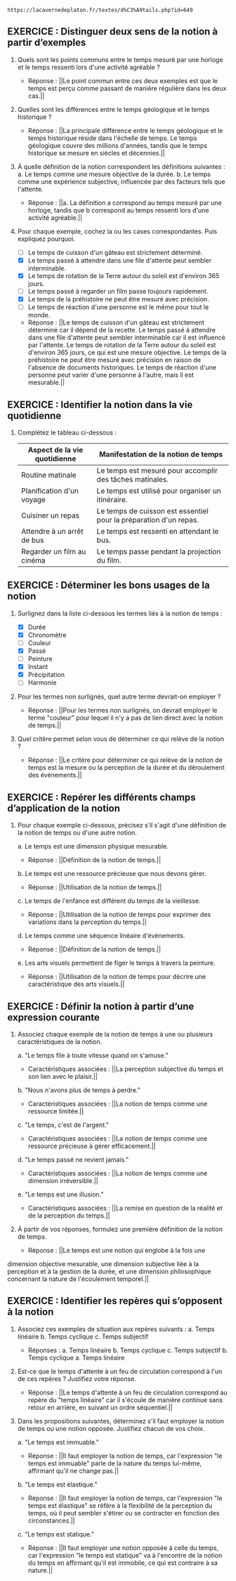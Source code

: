 ```
https://lacavernedeplaton.fr/textes/d%C3%A9tails.php?id=649
```

## EXERCICE : Distinguer deux sens de la notion à partir d’exemples

1. Quels sont les points communs entre le temps mesuré par une horloge et le temps ressenti lors d'une activité agréable ? 
   - Réponse : ||Le point commun entre ces deux exemples est que le temps est perçu comme passant de manière régulière dans les deux cas.||

2. Quelles sont les différences entre le temps géologique et le temps historique ?
   - Réponse : ||La principale différence entre le temps géologique et le temps historique réside dans l'échelle de temps. Le temps géologique couvre des millions d'années, tandis que le temps historique se mesure en siècles et décennies.||

3. À quelle définition de la notion correspondent les définitions suivantes :
   a. Le temps comme une mesure objective de la durée.
   b. Le temps comme une expérience subjective, influencée par des facteurs tels que l'attente.
   - Réponse : ||a. La définition a correspond au temps mesuré par une horloge, tandis que b correspond au temps ressenti lors d'une activité agréable.||

4. Pour chaque exemple, cochez la ou les cases correspondantes. Puis expliquez pourquoi.
   - [ ] Le temps de cuisson d'un gâteau est strictement déterminé.
   - [x] Le temps passé à attendre dans une file d'attente peut sembler interminable.
   - [x] Le temps de rotation de la Terre autour du soleil est d'environ 365 jours.
   - [ ] Le temps passé à regarder un film passe toujours rapidement.
   - [x] Le temps de la préhistoire ne peut être mesuré avec précision.
   - [ ] Le temps de réaction d'une personne est le même pour tout le monde.

   - Réponse : ||Le temps de cuisson d'un gâteau est strictement déterminé car il dépend de la recette. Le temps passé à attendre dans une file d'attente peut sembler interminable car il est influencé par l'attente. Le temps de rotation de la Terre autour du soleil est d'environ 365 jours, ce qui est une mesure objective. Le temps de la préhistoire ne peut être mesuré avec précision en raison de l'absence de documents historiques. Le temps de réaction d'une personne peut varier d'une personne à l'autre, mais il est mesurable.||

## EXERCICE : Identifier la notion dans la vie quotidienne

1. Complétez le tableau ci-dessous :

   | Aspect de la vie quotidienne    | Manifestation de la notion de temps |
   |---------------------------------|-------------------------------------|
   | Routine matinale               | Le temps est mesuré pour accomplir des tâches matinales. |
   | Planification d'un voyage      | Le temps est utilisé pour organiser un itinéraire. |
   | Cuisiner un repas              | Le temps de cuisson est essentiel pour la préparation d'un repas. |
   | Attendre à un arrêt de bus     | Le temps est ressenti en attendant le bus. |
   | Regarder un film au cinéma     | Le temps passe pendant la projection du film. |

## EXERCICE : Déterminer les bons usages de la notion

1. Surlignez dans la liste ci-dessous les termes liés à la notion de temps :
   - [x] Durée
   - [x] Chronomètre
   - [ ] Couleur
   - [x] Passé
   - [ ] Peinture
   - [x] Instant
   - [x] Précipitation
   - [ ] Harmonie

2. Pour les termes non surlignés, quel autre terme devrait-on employer ?
   - Réponse : ||Pour les termes non surlignés, on devrait employer le terme "couleur" pour lequel il n'y a pas de lien direct avec la notion de temps.||

3. Quel critère permet selon vous de déterminer ce qui relève de la notion ?
   - Réponse : ||Le critère pour déterminer ce qui relève de la notion de temps est la mesure ou la perception de la durée et du déroulement des événements.||

## EXERCICE : Repérer les différents champs d’application de la notion

1. Pour chaque exemple ci-dessous, précisez s’il s'agit d'une définition de la notion de temps ou d'une autre notion.

   a. Le temps est une dimension physique mesurable.
   - Réponse : ||Définition de la notion de temps.||

   b. Le temps est une ressource précieuse que nous devons gérer.
   - Réponse : ||Utilisation de la notion de temps.||

   c. Le temps de l'enfance est différent du temps de la vieillesse.
   - Réponse : ||Utilisation de la notion de temps pour exprimer des variations dans la perception du temps.||

   d. Le temps comme une séquence linéaire d'événements.
   - Réponse : ||Définition de la notion de temps.||

   e. Les arts visuels permettent de figer le temps à travers la peinture.
   - Réponse : ||Utilisation de la notion de temps pour décrire une caractéristique des arts visuels.||

## EXERCICE : Définir la notion à partir d’une expression courante

1. Associez chaque exemple de la notion de temps à une ou plusieurs caractéristiques de la notion.

   a. "Le temps file à toute vitesse quand on s'amuse."
   - Caractéristiques associées : ||La perception subjective du temps et son lien avec le plaisir.||

   b. "Nous n'avons plus de temps à perdre."
   - Caractéristiques associées : ||La notion de temps comme une ressource limitée.||

   c. "Le temps, c'est de l'argent."
   - Caractéristiques associées : ||La notion de temps comme une ressource précieuse à gérer efficacement.||

   d. "Le temps passé ne revient jamais."
   - Caractéristiques associées : ||La notion de temps comme une dimension irréversible.||

   e. "Le temps est une illusion."
   - Caractéristiques associées : ||La remise en question de la réalité et de la perception du temps.||

2. À partir de vos réponses, formulez une première définition de la notion de temps.
   - Réponse : ||Le temps est une notion qui englobe à la fois une

 dimension objective mesurable, une dimension subjective liée à la perception et à la gestion de la durée, et une dimension philosophique concernant la nature de l'écoulement temporel.||

## EXERCICE : Identifier les repères qui s’opposent à la notion

1. Associez ces exemples de situation aux repères suivants :
   a. Temps linéaire
   b. Temps cyclique
   c. Temps subjectif

   - Réponses :
     a. Temps linéaire
     b. Temps cyclique
     c. Temps subjectif
     b. Temps cyclique
     a. Temps linéaire

2. Est-ce que le temps d'attente à un feu de circulation correspond à l'un de ces repères ? Justifiez votre réponse.
   - Réponse : ||Le temps d'attente à un feu de circulation correspond au repère du "temps linéaire" car il s'écoule de manière continue sans retour en arrière, en suivant un ordre séquentiel.||

3. Dans les propositions suivantes, déterminez s'il faut employer la notion de temps ou une notion opposée. Justifiez chacun de vos choix.

   a. "Le temps est immuable."
   - Réponse : ||Il faut employer la notion de temps, car l'expression "le temps est immuable" parle de la nature du temps lui-même, affirmant qu'il ne change pas.||

   b. "Le temps est élastique."
   - Réponse : ||Il faut employer la notion de temps, car l'expression "le temps est élastique" se réfère à la flexibilité de la perception du temps, où il peut sembler s'étirer ou se contracter en fonction des circonstances.||

   c. "Le temps est statique."
   - Réponse : ||Il faut employer une notion opposée à celle du temps, car l'expression "le temps est statique" va à l'encontre de la notion du temps en affirmant qu'il est immobile, ce qui est contraire à sa nature.||
